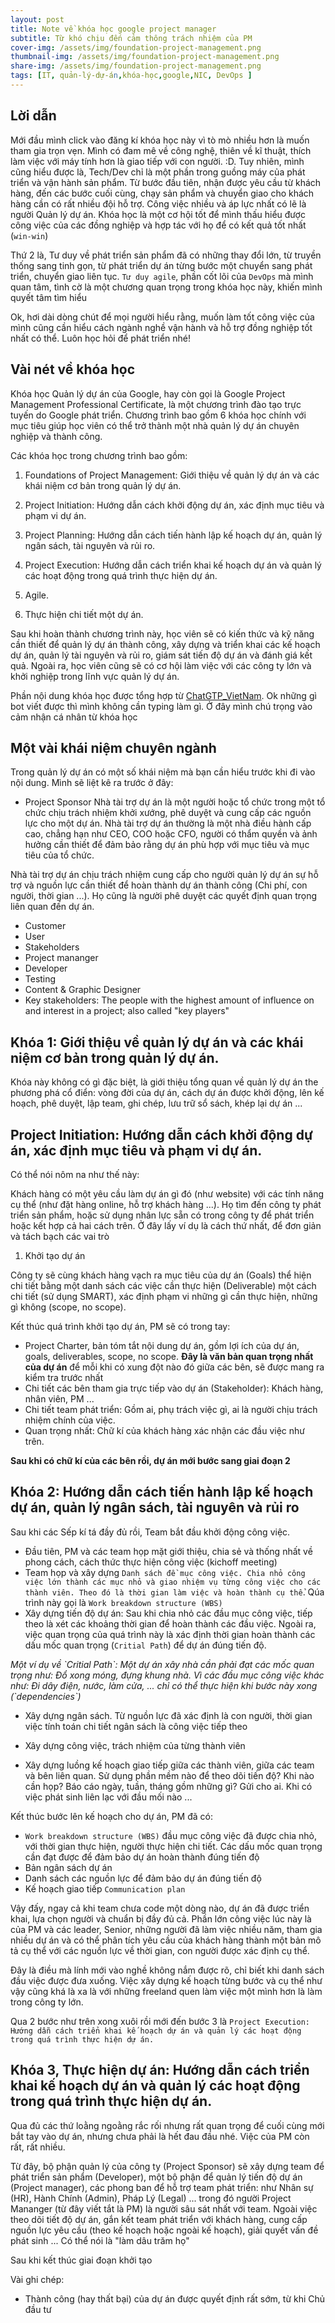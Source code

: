 ```yaml
---
layout: post
title: Note về khóa học google project manager
subtitle: Từ khó chịu đến cảm thông trách nhiệm của PM
cover-img: /assets/img/foundation-project-management.png
thumbnail-img: /assets/img/foundation-project-management.png
share-img: /assets/img/foundation-project-management.png
tags: [IT, quản-lý-dự-án,khóa-học,google,NIC, DevOps ]
---
```

## Lời dẫn

Mới đầu mình click vào đăng kí khóa học này vì tò mò nhiều hơn là muốn tham gia trọn vẹn. Mình có đam mê về công nghệ, thiên về kĩ thuật, thích làm việc với máy tính hơn là giao tiếp với con người. :D. Tuy nhiên, mình cũng hiểu được là, Tech/Dev chỉ là một phần trong guồng máy của phát triển và vận hành sản phẩm. Từ bước đầu tiên, nhận được yêu cầu từ khách hàng, đến các bước cuối cùng, chạy sản phẩm và chuyển giao cho khách hàng cần có rất nhiều đội hỗ trợ. Công việc nhiều và áp lực nhất có lẽ là người Quản lý dự án. Khóa học là một cơ hội tốt để mình thấu hiểu được công việc của các đồng nghiệp và hợp tác với họ để có kết quả tốt nhất (`win-win`)

Thứ 2 là, Tư duy về phát triển sản phẩm đã có những thay đổi lớn, từ truyền thống sang tinh gọn, từ phát triển dự án từng bước một chuyển sang phát triển, chuyển giao liên tục. `Tư duy agile`, phần cốt lõi của `DevOps` mà mình quan tâm, tình cờ là một chương quan trọng trong khóa học này, khiến mình quyết tâm tìm hiểu

Ok, hơi dài dòng chút để mọi người hiểu rằng, muốn làm tốt công việc của mình cũng cần hiểu cách ngành nghề vận hành và hỗ trợ đồng nghiệp tốt nhất có thể. Luôn học hỏi để phát triển nhé!


## Vài nét về khóa học

Khóa học Quản lý dự án của Google, hay còn gọi là Google Project Management Professional Certificate, là một chương trình đào tạo trực tuyến do Google phát triển. Chương trình bao gồm 6 khóa học chính với mục tiêu giúp học viên có thể trở thành một nhà quản lý dự án chuyên nghiệp và thành công.

Các khóa học trong chương trình bao gồm:

1. Foundations of Project Management: Giới thiệu về quản lý dự án và các khái niệm cơ bản trong quản lý dự án.

2. Project Initiation: Hướng dẫn cách khởi động dự án, xác định mục tiêu và phạm vi dự án.

3. Project Planning: Hướng dẫn cách tiến hành lập kế hoạch dự án, quản lý ngân sách, tài nguyên và rủi ro.

4. Project Execution: Hướng dẫn cách triển khai kế hoạch dự án và quản lý các hoạt động trong quá trình thực hiện dự án.

5. Agile.

6. Thực hiện chi tiết một dự án.

Sau khi hoàn thành chương trình này, học viên sẽ có kiến thức và kỹ năng cần thiết để quản lý dự án thành công, xây dựng và triển khai các kế hoạch dự án, quản lý tài nguyên và rủi ro, giám sát tiến độ dự án và đánh giá kết quả. Ngoài ra, học viên cũng sẽ có cơ hội làm việc với các công ty lớn và khởi nghiệp trong lĩnh vực quản lý dự án.

Phần nội dung khóa học được tổng hợp từ [ChatGTP_VietNam](https://t.me/ChatGPT_Vietnam). Ok những gì bot viết được thì mình không cần typing làm gì. Ở đây mình chú trọng vào cảm nhận cá nhân từ khóa học

## Một vài khái niệm chuyên ngành

Trong quản lý dự án có một số khái niệm mà bạn cần hiểu trước khi đi vào nội dung. Mình sẽ liệt kê ra trước ở đây:
- Project Sponsor
Nhà tài trợ dự án là một người hoặc tổ chức trong một tổ chức chịu trách nhiệm khởi xướng, phê duyệt và cung cấp các nguồn lực cho một dự án. Nhà tài trợ dự án thường là một nhà điều hành cấp cao, chẳng hạn như CEO, COO hoặc CFO, người có thẩm quyền và ảnh hưởng cần thiết để đảm bảo rằng dự án phù hợp với mục tiêu và mục tiêu của tổ chức.

Nhà tài trợ dự án chịu trách nhiệm cung cấp cho người quản lý dự án sự hỗ trợ và nguồn lực cần thiết để hoàn thành dự án thành công (Chi phí, con người, thời gian ...). Họ cũng là người phê duyệt các quyết định quan trọng liên quan đến dự án.

- Customer
- User
- Stakeholders
- Project mananger
- Developer
- Testing
- Content & Graphic Designer
- Key stakeholders: The people with the highest amount of influence on and interest in a project; also called "key players"



## Khóa 1: Giới thiệu về quản lý dự án và các khái niệm cơ bản trong quản lý dự án.

Khóa này không có gì đặc biệt, là giới thiệu tổng quan về quản lý dự án the phương phá cổ điển: vòng đời của dự án, cách dự án được khởi động, lên kế hoạch, phê duyệt, lập team, ghi chép, lưu trữ sổ sách, khép lại dự án ...

## Project Initiation: Hướng dẫn cách khởi động dự án, xác định mục tiêu và phạm vi dự án. 

Có thể nói nôm na như thế này:

Khách hàng có một yêu cầu làm dự án gì đó (như website) với các tính năng cụ thể (như đặt hàng online, hỗ trợ khách hàng ...). Họ tìm đến công ty phát triển sản phẩm, hoặc sử dụng nhân lực sẵn có trong công ty để phát triển hoặc kết hợp cả hai cách trên. Ở đây lấy ví dụ là cách thứ nhất, để đơn giản và tách bạch các vai trò
1. Khởi tạo dự án

Công ty sẽ cùng khách hàng vạch ra mục tiêu của dự án (Goals) thể hiện chi tiết bằng một danh sách các việc cần thực hiện (Deliverable) một cách chi tiết (sử dụng SMART), xác định phạm vi những gì cần thực hiện, những gì không (scope, no scope).

Kết thúc quá trình khởi tạo dự án, PM sẽ có trong tay:
- Project Charter, bản tóm tắt nội dung dự án, gồm lợi ích của dự án, goals, deliverables, scope, no scope. **Đây là văn bản quan trọng nhất của dự án** để mỗi khi có xung đột nào đó giữa các bên, sẽ được mang ra kiểm tra trước nhất
- Chi tiết các bên tham gia trực tiếp vào dự án (Stakeholder): Khách hàng, nhân viên, PM ...
- Chi tiết team phát triển: Gồm ai, phụ trách việc gì, ai là người chịu trách nhiệm chính của việc.
- Quan trọng nhất: Chữ kí của khách hàng xác nhận các đầu việc như trên.

**Sau khi có chữ kí của các bên rồi, dự án mới bước sang giai đoạn 2**

## Khóa 2: Hướng dẫn cách tiến hành lập kế hoạch dự án, quản lý ngân sách, tài nguyên và rủi ro

Sau khi các Sếp kí tá đầy đủ rồi, Team bắt đầu khởi động công việc. 

- Đầu tiên, PM và các team họp mặt giới thiệu, chia sẻ và thống nhất về phong cách, cách thức thực hiện công việc (kichoff meeting)
- Team họp và xây dựng `Danh sách đề mục công việc. Chia nhỏ công việc lớn thành các mục nhỏ và giao nhiệm vụ từng công việc cho các thành viên. Theo đó là thời gian làm việc và hoàn thành cụ thể`. Qúa trình này gọi là `Work breakdown structure (WBS)`
- Xây dựng tiến độ dự án: Sau khi chia nhỏ các đầu mục công việc, tiếp theo là xét các khoảng thời gian để hoàn thành các đầu việc. Ngoài ra, việc quan trọng của quá trình này là xác định thời gian hoàn thành các dấu mốc quan trọng (`Critial Path`) để dự án đúng tiến độ. 

<p><em>Một ví dụ về `Critial Path`: Một dự án xây nhà cần phải đạt các mốc quan trọng như: Đổ xong móng, đựng khung nhà. Vì các đầu mục công việc khác như: Đi dây điện, nước, làm cửa, ... chỉ có thể thực hiện khi bước này xong (`dependencies`)</em></p>

- Xây dựng ngân sách. Từ nguồn lực đã xác định là con người, thời gian việc tính toán chi tiết ngân sách là công việc tiếp theo

- Xây dựng công việc, trách nhiệm của từng thành viên

- Xây dựng luồng kế hoạch giao tiếp giữa các thành viên, giữa các team và bên liên quan. Sử dụng phần mềm nào để theo dõi tiến độ? Khi nào cần họp? Báo cáo ngày, tuần, tháng gồm những gì? Gửi cho ai. Khi có việc phát sinh liên lạc với đầu mối nào ...

Kết thúc bước lên kế hoạch cho dự án, PM đã có:
- `Work breakdown structure (WBS)` đầu mục công việc đã được chia nhỏ, với thời gian thực hiện, người thực hiện chi tiết. Các dấu mốc quan trọng cần đạt được để đảm bảo dự án hoàn thành đúng tiến độ
- Bản ngân sách dự án
- Danh sách các nguồn lực để đảm bảo dự án đúng tiến độ
- Kế hoạch giao tiếp `Communication plan`

Vậy đấy, ngay cả khi team chưa code một dòng nào, dự án đã được triển khai, lựa chọn người và chuẩn bị đầy đủ cả. Phần lớn công việc lúc này là của PM và các leader, Senior, những người đã làm việc nhiều năm, tham gia nhiều dự án và có thể phân tích yêu cầu của khách hàng thành một bản mô tả cụ thể với các nguồn lực về thời gian, con người được xác định cụ thể.

Đây là điều mà lính mới vào nghề không nắm được rõ, chỉ biết khi danh sách đầu việc được đưa xuống. Việc xây dựng kế hoạch từng bước và cụ thể như vậy cũng khá là xa là với những freeland quen làm việc một mình hơn là làm trong công ty lớn.

Qua 2 bước như trên xong xuôi rồi mới đến bước 3 là  `Project Execution: Hướng dẫn cách triển khai kế hoạch dự án và quản lý các hoạt động trong quá trình thực hiện dự án.`

## Khóa 3, Thực hiện dự án: Hướng dẫn cách triển khai kế hoạch dự án và quản lý các hoạt động trong quá trình thực hiện dự án.

Qua đủ các thứ loằng ngoằng rắc rối nhưng rất quan trọng để cuối cùng mới bắt tay vào dự án, nhưng chưa phải là hết đau đầu nhé. Việc của PM còn rất, rất nhiều.




Từ đây, bộ phận quản lý của công ty (Project Sponsor) sẽ xây dựng team để phát triển sản phẩm (Developer), một bộ phận để quản lý tiến độ dự án (Project manager), các phong ban để hỗ trợ team phát triển: như Nhân sự (HR), Hành Chính (Admin), Pháp Lý (Legal) ... trong đó người Project Mananger (từ đây viết tắt là PM) là người sâu sát nhất với team. Ngoài việc theo dõi tiết độ dự án, gắn kết team phát triển với khách hàng, cung cấp nguồn lực yêu cầu (theo kế hoạch hoặc ngoài kế hoạch), giải quyết vấn đề phát sinh ... Có thể nói là "làm dâu trăm họ"

Sau khi kết thúc giai đoạn khởi tạo


Vài ghi chép:
- Thành công (hay thất bại) của dự án được quyết định rất sớm, từ khi Chủ đầu tư